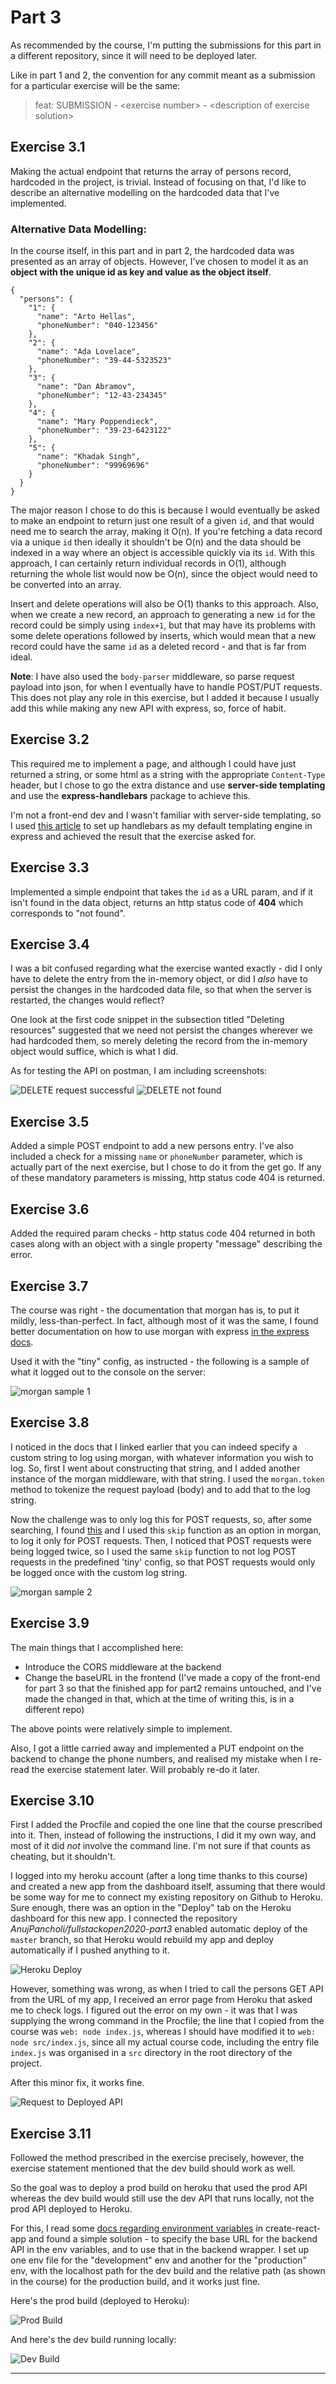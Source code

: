 # Part 3

As recommended by the course, I'm putting the submissions for this part in a different repository, since it will need to be deployed later.

Like in part 1 and 2, the convention for any commit meant as a submission for a particular exercise will be the same:

> feat: SUBMISSION - <exercise number\> - <description of exercise solution\>


## Exercise 3.1

Making the actual endpoint that returns the array of persons record, hardcoded in the project, is trivial. Instead of focusing on that, I'd like to describe an alternative modelling on the hardcoded data that I've implemented.

### Alternative Data Modelling:
In the course itself, in this part and in part 2, the hardcoded data was presented as an array of objects. However, I've chosen to model it as an **object with the unique id as key and value as the object itself**.

```
{
  "persons": {
    "1": {
      "name": "Arto Hellas",
      "phoneNumber": "040-123456"
    },
    "2": {
      "name": "Ada Lovelace",
      "phoneNumber": "39-44-5323523"
    },
    "3": {
      "name": "Dan Abramov",
      "phoneNumber": "12-43-234345"
    },
    "4": {
      "name": "Mary Poppendieck",
      "phoneNumber": "39-23-6423122"  
    },
    "5": {
      "name": "Khadak Singh",
      "phoneNumber": "99969696"
    } 
  }
}

```

The major reason I chose to do this is because I would eventually be asked to make an endpoint to return just one result of a given `id`, and that would need me to search the array, making it O(n).
If you're fetching a data record via a unique `id` then ideally it shouldn't be O(n) and the data should be indexed in a way where an object is accessible quickly via its `id`. With this approach, I can certainly return individual records in O(1), although returning the whole list would now be O(n), since the object would need to be converted into an array.

Insert and delete operations will also be O(1) thanks to this approach. Also, when we create a new record, an approach to generating a new `id` for the record could be simply using `index+1`, but that may have its problems with some delete operations followed by inserts, which would mean that a new record could have the same `id` as a deleted record - and that is far from ideal.

**Note**: I have also used the `body-parser` middleware, so parse request payload into json, for when I eventually have to handle POST/PUT requests. This does not play any role in this exercise, but I added it because I usually add this while making any new API with express, so, force of habit.

## Exercise 3.2

This required me to implement a page, and although I could have just returned a string, or some html as a string with the appropriate `Content-Type` header, but I chose to go the extra distance and use **server-side templating** and use the **express-handlebars** package to achieve this.

I'm not a front-end dev and I wasn't familiar with server-side templating, so I used [this article](https://medium.com/@waelyasmina/a-guide-into-using-handlebars-with-your-express-js-application-22b944443b65) to set up handlebars as my default templating engine in express and achieved the result that the exercise asked for.

## Exercise 3.3

Implemented a simple endpoint that takes the `id` as a URL param, and if it isn't found in the data object, returns an http status code of **404** which corresponds to "not found".

## Exercise 3.4

I was a bit confused regarding what the exercise wanted exactly - did I only have to delete the entry from the in-memory object, or did I *also* have to persist the changes in the hardcoded data file, so that when the server is restarted, the changes would reflect?

One look at the first code snippet in the subsection titled "Deleting resources" suggested that we need not persist the changes wherever we had hardcoded them, so merely deleting the record from the in-memory object would suffice, which is what I did.

As for testing the API on postman, I am including screenshots:

![DELETE request successful](supporting_screenshots/DELETE_REQUEST.png)
![DELETE not found](supporting_screenshots/DELETE_FAILURE.png)


## Exercise 3.5

Added a simple POST endpoint to add a new persons entry. I've also included a check for a missing `name` or `phoneNumber` parameter, which is actually part of the next exercise, but I chose to do it from the get go. If any of these mandatory parameters is missing, http status code 404 is returned.

## Exercise 3.6

Added the required param checks - http status code 404 returned in both cases along with an object with a single property "message" describing the error.

## Exercise 3.7

The course was right - the documentation that morgan has is, to put it mildly, less-than-perfect. In fact, although most of it was the same, I found better documentation on how to use morgan with express [in the express docs](http://expressjs.com/en/resources/middleware/morgan.html).

Used it with the "tiny" config, as instructed - the following is a sample of what it logged out to the console on the server:

![morgan sample 1](supporting_screenshots/MORGAN-SAMPLE.png)

## Exercise 3.8

I noticed in the docs that I linked earlier that you can indeed specify a custom string to log using morgan, with whatever information you wish to log. So, first I went about constructing that string, and I added another instance of the morgan middleware, with that string. I used the `morgan.token` method to tokenize the request payload (body) and to add that to the log string.

Now the challenge was to only log this for POST requests, so, after some searching, I found [this](https://github.com/expressjs/morgan/blob/master/README.md#skip) and I used this `skip` function as an option in morgan, to log it only for POST requests. Then, I noticed that POST requests were being logged twice, so I used the same `skip` function to not log POST requests in the predefined 'tiny' config, so that POST requests would only be logged once with the custom log string.

![morgan sample 2](supporting_screenshots/MORGAN-POST-CONFIG.png)

## Exercise 3.9

The main things that I accomplished here:
 - Introduce the CORS middleware at the backend
 - Change the baseURL in the frontend (I've made a copy of the front-end for part 3 so that the finished app for part2 remains untouched, and I've made the changed in that, which at the time of writing this, is in a different repo)

The above points were relatively simple to implement.

Also, I got a little carried away and implemented a PUT endpoint on the backend to change the phone numbers, and realised my mistake when I re-read the exercise statement later. Will probably re-do it later.

## Exercise 3.10

First I added the Procfile and copied the one line that the course prescribed into it. Then, instead of following the instructions, I did it my own way, and most of it did *not* involve the command line. I'm not sure if that counts as cheating, but it shouldn't.

I logged into my heroku account (after a long time thanks to this course) and created a new app from the dashboard itself, assuming that there would be some way for me to connect my existing repository on Github to Heroku. Sure enough, there was an option in the "Deploy" tab on the Heroku dashboard for this new app. I connected the repository *AnujPancholi/fullstackopen2020-part3* enabled automatic deploy of the `master` branch, so that Heroku would rebuild my app and deploy automatically if I pushed anything to it.

![Heroku Deploy](supporting_screenshots/HEROKU_DEPLOY_1.png)

However, something was wrong, as when I tried to call the persons GET API from the URL of my app, I received an error page from Heroku that asked me to check logs. I figured out the error on my own - it was that I was supplying the wrong command in the Procfile; the line that I copied from the course was `web: node index.js`, whereas I should have modified it to `web: node src/index.js`, since all my actual course code, including the entry file `index.js` was organised in a `src` directory in the root directory of the project.

After this minor fix, it works fine.

![Request to Deployed API](supporting_screenshots/HEROKU_DEPLOY_2.png)

## Exercise 3.11

Followed the method prescribed in the exercise precisely, however, the exercise statement mentioned that the dev build should work as well.

So the goal was to deploy a prod build on heroku that used the prod API whereas the dev build would still use the dev API that runs locally, not the prod API deployed to Heroku.

For this, I read some [docs regarding environment variables](https://create-react-app.dev/docs/adding-custom-environment-variables) in create-react-app and found a simple solution - to specify the base URL for the backend API in the env variables, and to use that in the backend wrapper. I set up one env file for the "development" env and another for the "production" env, with the localhost path for the dev build and the relative path (as shown in the course) for the production build, and it works just fine.

Here's the prod build (deployed to Heroku):

![Prod Build](supporting_screenshots/PROD_BUILD.png)

And here's the dev build running locally:

![Dev Build](supporting_screenshots/DEV_BUILD.png)






---